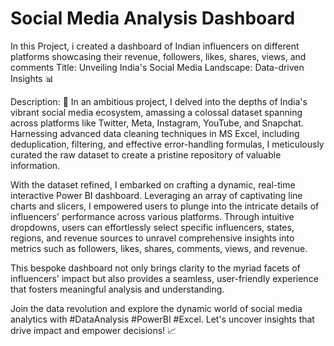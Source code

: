 # Social Media Analysis Dashboard
In this Project, i created a dashboard of Indian influencers on different platforms showcasing their revenue, followers, likes, shares, views, and comments
 Title: Unveiling India's Social Media Landscape: Data-driven Insights 📊

Description:
🚀 In an ambitious project, I delved into the depths of India's vibrant social media ecosystem, amassing a colossal dataset spanning across platforms like Twitter, Meta, Instagram, YouTube, and Snapchat. Harnessing advanced data cleaning techniques in MS Excel, including deduplication, filtering, and effective error-handling formulas, I meticulously curated the raw dataset to create a pristine repository of valuable information.

With the dataset refined, I embarked on crafting a dynamic, real-time interactive Power BI dashboard. Leveraging an array of captivating line charts and slicers, I empowered users to plunge into the intricate details of influencers' performance across various platforms. Through intuitive dropdowns, users can effortlessly select specific influencers, states, regions, and revenue sources to unravel comprehensive insights into metrics such as followers, likes, shares, comments, views, and revenue.

This bespoke dashboard not only brings clarity to the myriad facets of influencers' impact but also provides a seamless, user-friendly experience that fosters meaningful analysis and understanding.

Join the data revolution and explore the dynamic world of social media analytics with #DataAnalysis #PowerBI #Excel. Let's uncover insights that drive impact and empower decisions! 📈  
